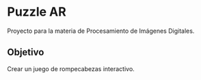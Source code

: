 # Puzzle AR

Proyecto para la materia de Procesamiento de Imágenes Digitales.

## Objetivo

Crear un juego de rompecabezas interactivo.

